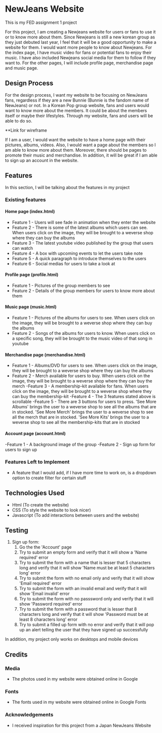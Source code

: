 # NewJeans Website

This is my FED assignment 1 project

For this project, I am creating a Newjeans website for users or fans to use it or to know more about them. Since Newjeans is still a new korean group as they just debuted last year, I feel that it will be a good opportunity to make a website for them. I would want more people to know about Newjeans. For the index page, I have music video for fans or potential fans to enjoy their music. I have also included Newjeans social media for them to follow if they want to. For the other pages, I will include profile page, merchandise page and music page.

## Design Process

For the design process, I want my website to be focusing on NewJeans fans, regardless if they are a new Bunnie (Bunnie is the fandom name of NewJeans) or not. In a Korean Pop group website, fans and users would want to know more about the members. It could be about the members itself or maybe their lifestyles. Through my website, fans and users will be able to do so.

**Link for wireframe

If I am a user, I would want the website to have a home page with their pictures, albums, videos. Also, I would want a page about the members so I am able to know more about them. Moreover, there should be pages to promote their music and merchandise. In addition, it will be great if I am able to sign up an account in the website.

## Features

In this section, I will be talking about the features in my project

### Existing features

#### Home page (index.html)

- Feature 1 - Users will see fade in animation when they enter the website
- Feature 2 - There is some of the latest albums which users can see. When users click on the image, they will be brought to a weverse shop where they can buy the albums
- Feature 3 - The latest youtube video published by the group that users can watch
- Feature 4 - A box with upcoming events to let the users take note
- Feature 5 - A quick paragraph to introduce themselves to the users
- Feature 6 - Social medias for users to take a look at

#### Profile page (profile.html)

- Feature 1 - Pictures of the group members to see
- Feature 2 - Details of the group members for users to know more about them

#### Music page (music.html)

- Feature 1 - Pictures of the albums for users to see. When users click on the image, they will be brought to a weverse shop where they can buy the albums
- Feature 2 - Songs of the albums for users to know. When users click on a specific song, they will be brought to the music video of that song in youtube

#### Merchandise page (merchandise.html)

- Feature 1 - Albums/DVD for users to see. When users click on the image, they will be brought to a weverse shop where they can buy the albums
- Feature 2 - Merch available for users to buy. When users click on the image, they will be brought to a weverse shop where they can buy the merch
-Feature 3 - A membership-kit available for fans. When users click on the image, they will be brought to a weverse shop where they can buy the membership-kit
-Feature 4 - The 3 features stated above is scrollable
-Feature 5 - There are 3 buttons for users to press. 'See More Albums' brings the user to a weverse shop to see all the albums that are in stocked. 'See More Merch' brings the user to a weverse shop to see all the merch that are in stocked. 'See More Kits' brings the user to a weverse shop to see all the membership-kits that are in stocked

#### Account page (account.html)

-Feature 1 - A background image of the group
-Feature 2 - Sign up form for users to sign up

### Features Left to Implement

- A feature that I would add, if I have more time to work on, is a dropdown option to create filter for certain stuff

## Technologies Used

- Html (To create the website)
- CSS (To style the website to look nicer)
- Javascript (To add interactions between users and the website)

## Testing

1. Sign up form:
    1. Go the the 'Account' page
    2. Try to submit an empty form and verify that it will show a 'Name required' error
    3. Try to submit the form with a name that is lesser that 5 characters long and verify that it will show 'Name must be at least 5 characters long' error
    4. Try to submit the form with no email only and verify that it will show 'Email required' error
    5. Try to submit the form with an invalid email and verify that it will show 'Email invalid' error
    6. Try to submit the form with no passsword only and verify that it will show 'Password required' error
    7. Try to submit the form with a password that is lesser that 8 characters long and verify that it will show 'Password must be at least 8 characters long' error
    8. Try to submit a filled up form with no error and verify that it will pop up an alert telling the user that they have signed up successfully

In addition, my project only works on desktops and mobile devices

## Credits

### Media
- The photos used in my website were obtained online in Google

### Fonts
- The fonts used in my website were obtained online in Google Fonts

### Acknowledgements

- I received inspiration for this project from a Japan NewJeans Website


